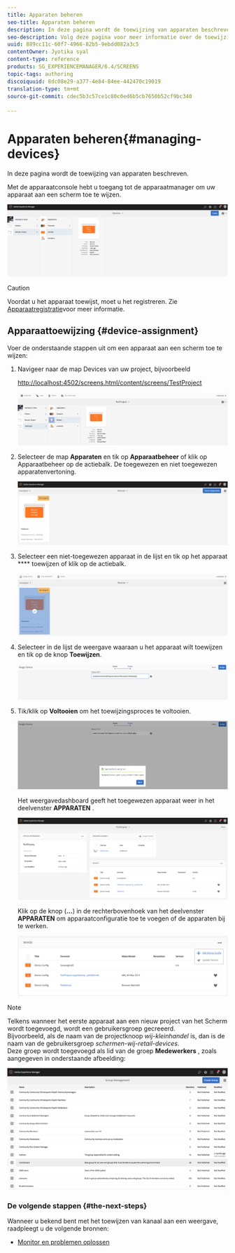 ```yaml
---
title: Apparaten beheren
seo-title: Apparaten beheren
description: In deze pagina wordt de toewijzing van apparaten beschreven.
seo-description: Volg deze pagina voor meer informatie over de toewijzing van apparaten. Met de apparaatconsole hebt u toegang tot de apparaatmanager om uw apparaat aan een scherm toe te wijzen.
uuid: 889cc11c-60f7-4966-82b5-9ebdd082a3c5
contentOwner: Jyotika syal
content-type: reference
products: SG_EXPERIENCEMANAGER/6.4/SCREENS
topic-tags: authoring
discoiquuid: 8dc08e29-a377-4e84-84ee-442470c19019
translation-type: tm+mt
source-git-commit: cdec5b3c57ce1c80c0ed6b5cb7650b52cf9bc340

---
```



# Apparaten beheren{#managing-devices}

In deze pagina wordt de toewijzing van apparaten beschreven.

Met de apparaatconsole hebt u toegang tot de apparaatmanager om uw apparaat aan een scherm toe te wijzen.

![chlimage_1-31](assets/chlimage_1-31.png)

>[!CAUTION]
>
>Voordat u het apparaat toewijst, moet u het registreren. Zie [Apparaatregistratie](managing-devices.md)voor meer informatie.

## Apparaattoewijzing {#device-assignment}

Voer de onderstaande stappen uit om een apparaat aan een scherm toe te wijzen:

1. Navigeer naar de map Devices van uw project, bijvoorbeeld

   [http://localhost:4502/screens.html/content/screens/TestProject](http://localhost:4502/screens.html/content/screens/TestProject)

   ![chlimage_1-32](assets/chlimage_1-32.png)

1. Selecteer de map **Apparaten** en tik op **Apparaatbeheer** of klik op Apparaatbeheer op de actiebalk. De toegewezen en niet toegewezen apparatenvertoning.

   ![chlimage_1-33](assets/chlimage_1-33.png)

1. Selecteer een niet-toegewezen apparaat in de lijst en tik op het apparaat **** toewijzen of klik op de actiebalk.

   ![chlimage_1-34](assets/chlimage_1-34.png)

1. Selecteer in de lijst de weergave waaraan u het apparaat wilt toewijzen en tik op de knop **Toewijzen**.

   ![chlimage_1-35](assets/chlimage_1-35.png)

1. Tik/klik op **Voltooien** om het toewijzingsproces te voltooien.

   ![chlimage_1-36](assets/chlimage_1-36.png)

   Het weergavedashboard geeft het toegewezen apparaat weer in het deelvenster **APPARATEN** .

   ![chlimage_1-37](assets/chlimage_1-37.png)

   Klik op de knop (**...**) in de rechterbovenhoek van het deelvenster **APPARATEN** om apparaatconfiguratie toe te voegen of de apparaten bij te werken.

   ![chlimage_1-38](assets/chlimage_1-38.png)

>[!NOTE]
>
>Telkens wanneer het eerste apparaat aan een nieuw project van het Scherm wordt toegevoegd, wordt een gebruikersgroep gecreeerd.\
>Bijvoorbeeld, als de naam van de projectknoop *wij-kleinhandel* is, dan is de naam van de gebruikersgroep *schermen-wij-retail-devices*.\
>Deze groep wordt toegevoegd als lid van de groep **Medewerkers** , zoals aangegeven in onderstaande afbeelding:

![chlimage_1-39](assets/chlimage_1-39.png)

### De volgende stappen {#the-next-steps}

Wanneer u bekend bent met het toewijzen van kanaal aan een weergave, raadpleegt u de volgende bronnen:

* [Monitor en problemen oplossen](monitoring-screens.md)

